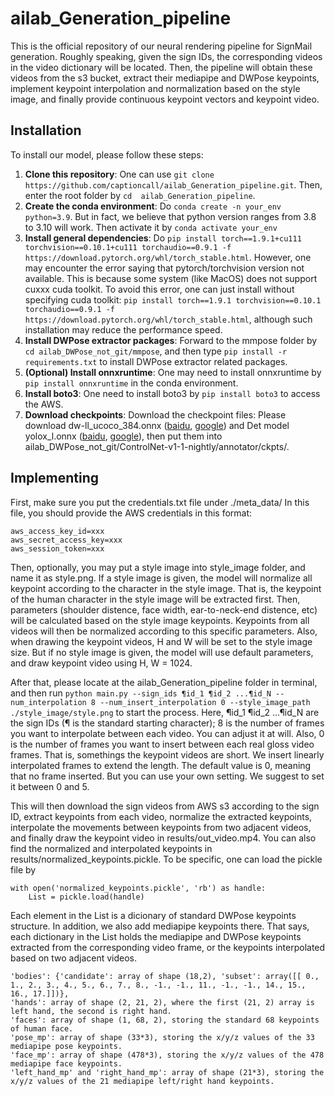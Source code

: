 # ailab_Generation_pipeline

This is the official repository of our neural rendering pipeline for SignMail generation. Roughly speaking, given the sign IDs, the corresponding videos in the video dictionary will be located. Then, the pipeline will obtain these videos from the s3 bucket, extract their mediapipe and DWPose keypoints, implement keypoint interpolation and normalization based on the style image, and finally provide continuous keypoint vectors and keypoint video.

## Installation

To install our model, please follow these steps:

1. **Clone this repository**: One can use `git clone https://github.com/captioncall/ailab_Generation_pipeline.git`. Then, enter the root folder by `cd 
ailab_Generation_pipeline`. 
2. **Create the conda environment**: Do `conda create -n your_env python=3.9`. But in fact, we believe that python version ranges from 3.8 to 3.10 will work. Then activate it by `conda activate your_env`
3. **Install general dependencies**: Do `pip install torch==1.9.1+cu111 torchvision==0.10.1+cu111 torchaudio==0.9.1 -f https://download.pytorch.org/whl/torch_stable.html`. However, one may encounter the error saying that pytorch/torchvision version not available. This is because some system (like MacOS) does not support cuxxx cuda toolkit. To avoid this error, one can just install without specifying cuda toolkit: `pip install torch==1.9.1 torchvision==0.10.1 torchaudio==0.9.1 -f https://download.pytorch.org/whl/torch_stable.html`, although such installation may reduce the performance speed.
4. **Install DWPose extractor packages**: Forward to the mmpose folder by `cd ailab_DWPose_not_git/mmpose`, and then type `pip install -r requirements.txt` to install DWPose extractor related packages.
5. **(Optional) Install onnxruntime**: One may need to install onnxruntime by `pip install onnxruntime` in the conda environment.
6. **Install boto3**: One need to install boto3 by `pip install boto3` to access the AWS.
7. **Download checkpoints**: Download the checkpoint files: Please download dw-ll_ucoco_384.onnx ([baidu](https://pan.baidu.com/s/1nuBjw-KKSxD_BkpmwXUJiw?pwd=28d7), [google](https://drive.google.com/file/d/12L8E2oAgZy4VACGSK9RaZBZrfgx7VTA2/view?usp=sharing)) and Det model yolox_l.onnx ([baidu](https://pan.baidu.com/s/1fpfIVpv5ypo4c1bUlzkMYQ?pwd=mjdn), [google](https://drive.google.com/file/d/1w9pXC8tT0p9ndMN-CArp1__b2GbzewWI/view?usp=sharing)), then put them into ailab_DWPose_not_git/ControlNet-v1-1-nightly/annotator/ckpts/.

## Implementing

First, make sure you put the credentials.txt file under ./meta_data/ In this file, you should provide the AWS credentials in this format:
```
aws_access_key_id=xxx
aws_secret_access_key=xxx
aws_session_token=xxx
```

Then, optionally, you may put a style image into style_image folder, and name it as style.png. If a style image is given, the model will normalize all keypoint according to the character in the style image. That is, the keypoint of the human character in the style image will be extracted first. Then, parameters (shoulder distence, face width, ear-to-neck-end distence, etc) will be calculated based on the style image keypoints. Keypoints from all videos will then be normalized according to this specific parameters. Also, when drawing the keypoint videos, H and W will be set to the style image size. But if no style image is given, the model will use default parameters, and draw keypoint video using H, W = 1024.

After that, please locate at the ailab_Generation_pipeline folder in terminal, and then run `python main.py --sign_ids ¶id_1 ¶id_2 ...¶id_N --num_interpolation 8 --num_insert_interpolation 0 --style_image_path ./style_image/style.png` to start the process. Here, ¶id_1 ¶id_2 ...¶id_N are the sign IDs (¶ is the standard starting character); 8 is the number of frames you want to interpolate between each video. You can adjust it at will. Also, 0 is the number of frames you want to insert between each real gloss video frames. That is, somethings the keypoint videos are short. We insert linearly interpolated frames to extend the length. The default value is 0, meaning that no frame inserted. But you can use your own setting. We suggest to set it between 0 and 5. 

This will then download the sign videos from AWS s3 according to the sign ID, extract keypoints from each video, normalize the extracted keypoints, interpolate the movements between keypoints from two adjacent videos, and finally draw the keypoint video in results/out_video.mp4. You can also find the normalized and interpolated keypoints in results/normalized_keypoints.pickle. To be specific, one can load the pickle file by
```
with open('normalized_keypoints.pickle', 'rb') as handle:
    List = pickle.load(handle)
```

Each element in the List is a dicionary of standard DWPose keypoints structure. In addition, we also add mediapipe keypoints there. That says, each dictionary in the List holds the mediapipe and DWPose keypoints extracted from the corresponding video frame, or the keypoints interpolated based on two adjacent videos.
```
'bodies': {'candidate': array of shape (18,2), 'subset': array([[ 0., 1., 2., 3., 4., 5., 6., 7., 8., -1., -1., 11., -1., -1., 14., 15., 16., 17.]])},
'hands': array of shape (2, 21, 2), where the first (21, 2) array is left hand, the second is right hand.
'faces': array of shape (1, 68, 2), storing the standard 68 keypoints of human face.
'pose_mp': array of shape (33*3), storing the x/y/z values of the 33 mediapipe pose keypoints.
'face_mp': array of shape (478*3), storing the x/y/z values of the 478 mediapipe face keypoints.
'left_hand_mp' and 'right_hand_mp': array of shape (21*3), storing the x/y/z values of the 21 mediapipe left/right hand keypoints.
```

